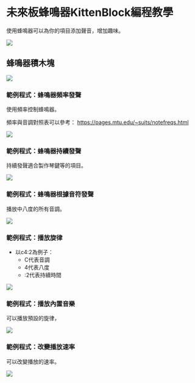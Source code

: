 # 未來板蜂鳴器KittenBlock編程教學

使用蜂鳴器可以為你的項目添加聲音，增加趣味。

![](../functional_module/PWmodules/images/kbbanner.png)

## 蜂鳴器積木塊

![](./images/buzzer.png)

### 範例程式：蜂鳴器頻率發聲

使用頻率控制蜂鳴器。

頻率與音調對照表可以參考： <https://pages.mtu.edu/~suits/notefreqs.html>

![](./images/buzzer_code1.png)

### 範例程式：蜂鳴器持續發聲

持續發聲適合製作琴鍵等的項目。

![](./images/buzzer_code2.png)

### 範例程式：蜂鳴器根據音符發聲

播放中八度的所有音調。

![](./images/buzzer_code3.png)

### 範例程式：播放旋律

- 以c4:2為例子：
    - C代表音調
    - 4代表八度
    - :2代表持續時間
    
![](./images/buzzer_code4.png)

### 範例程式：播放內置音樂

可以播放預設的旋律，

![](./images/buzzer_code5.png)

### 範例程式：改變播放速率

可以改變播放的速率。

![](./images/buzzer_code6.png)